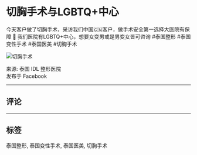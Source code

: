 # 切胸手术与LGBTQ+中心

今天客户做了切胸手术，采访我们中国🇨🇳客户，做手术安全第一选择大医院有保障 💖 我们医院有LGBTQ+中心，想要女变男或是男变女皆可咨询 #泰国整形 #泰国变性手术 #泰国医美 #切胸手术 

![切胸手术](https://scontent-sjc3-1.xx.fbcdn.net/v/t15.5256-10/379644608_799470752178549_2874642848010751560_n.jpg?_nc_cat=103&ccb=1-7&_nc_sid=cb5bf7&_nc_ohc=1cWCRWhF5NsQ7kNvgFkczVb&_nc_oc=AdgG-P3vTINB9xRjx03XKaMbqDt02tJEX-GaqynBM3OQ8-HFisGtU-YHTouib7x-S6Q&_nc_zt=23&_nc_ht=scontent-sjc3-1.xx&_nc_gid=AsY7bExIWKgPVJoUfcehP6r&oh=00_AYBq3t3c4Uhjv-Mp1Bmb_jUMaFnb22bcoM-qNJ0I_W2Xmw&oe=67AD67B6)

来源: 泰国 IDL 整形医院  
发布于 Facebook  

---

## 评论

---

## 标签
泰国整形, 泰国变性手术, 泰国医美, 切胸手术